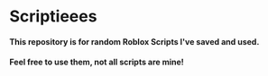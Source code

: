 # Scriptieees
#### This repository is for random Roblox Scripts I've saved and used.
#### Feel free to use them, not all scripts are mine!
